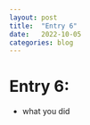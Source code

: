 ```yaml
---
layout: post
title:  "Entry 6"
date:   2022-10-05
categories: blog
---
```


#   Entry 6:

- what you did




